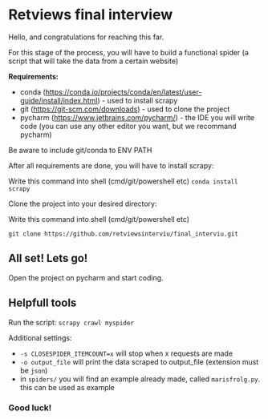 # Retviews final interview
Hello, and congratulations for reaching this far.

For this stage of the process, you will have to build a functional spider (a script that will take the data from a certain website)

**Requirements:**
- conda (https://conda.io/projects/conda/en/latest/user-guide/install/index.html) - used to install scrapy
- git (https://git-scm.com/downloads) - used to clone the project
- pycharm (https://www.jetbrains.com/pycharm/) - the IDE you will write code (you can use any other editor you want, but we recommand pycharm)

Be aware to include git/conda to ENV PATH

After all requirements are done, you will have to install scrapy:

Write this command into shell (cmd/git/powershell etc) `conda install scrapy`

Clone the project into your desired directory:

Write this command into shell (cmd/git/powershell etc) 

`git clone https://github.com/retviewsinterviu/final_interviu.git`

## All set! Lets go!

Open the project on pycharm and start coding.

## Helpfull tools

Run the script:  `scrapy crawl myspider`

Additional settings:

- `-s CLOSESPIDER_ITEMCOUNT=x` will stop when x requests are made
- `-o output_file` will print the data scraped to output_file (extension must be `json`)
- in `spiders/` you will find an example already made, called `marisfrolg.py`. this can be used as example



### Good luck!
